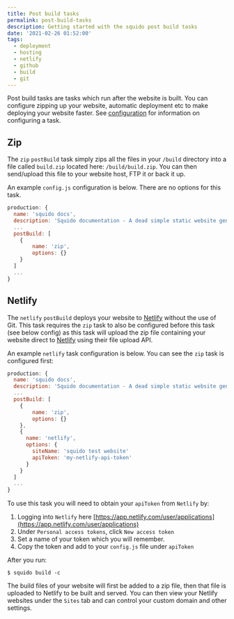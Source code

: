 ```yaml
---
title: Post build tasks
permalink: post-build-tasks
description: Getting started with the squido post build tasks
date: '2021-02-26 01:52:00'
tags: 
  - deployment
  - hosting
  - netlify
  - github
  - build
  - git
---
```


Post build tasks are tasks which run after the website is built. You can configure zipping up your website, automatic deployment etc to make deploying your website faster. See [configuration](/configuration) for information on configuring a task.

## Zip

The `zip` `postBuild` task simply zips all the files in your `/build` directory into a file called `build.zip` located here: `/build/build.zip`. You can then send/upload this file to your website host, FTP it or back it up.

An example `config.js` configuration is below. There are no options for this task.

``` javascript
production: {
  name: 'squido docs',
  description: 'Squido documentation - A dead simple static website generator',
  ...
  postBuild: [
    {
        name: 'zip',
        options: {}
    }
  ]
  ...
}
```

## Netlify

The `netlify` `postBuild` deploys your website to [Netlify](https://netlify.com) without the use of Git. This task requires the `zip` task to also be configured before this task (see below config) as this task will upload the zip file containing your website direct to [Netlify](https://netlify.com) using their file upload API. 

An example `netlify` task configuration is below. You can see the `zip` task is configured first:

``` javascript
production: {
  name: 'squido docs',
  description: 'Squido documentation - A dead simple static website generator',
  ...
  postBuild: [
    {
        name: 'zip',
        options: {}
    },
    {
      name: 'netlify',
      options: {
        siteName: 'squido test website'
        apiToken: 'my-netlify-api-token'
      }
    }
  ]
  ...
}
```

To use this task you will need to obtain your `apiToken` from `Netlify` by:

1. Logging into `Netlify` here [https://app.netlify.com/user/applications](https://app.netlify.com/user/applications)
2. Under `Personal access tokens`, click `New access token`
3. Set a name of your token which you will remember.
4. Copy the token and add to your `config.js` file under `apiToken`

After you run:
``` plaintext
$ squido build -c
```

The build files of your website will first be added to a zip file, then that file is uploaded to Netlify to be built and served. You can then view your Netlify websites under the `Sites` tab and can control your custom domain and other settings.